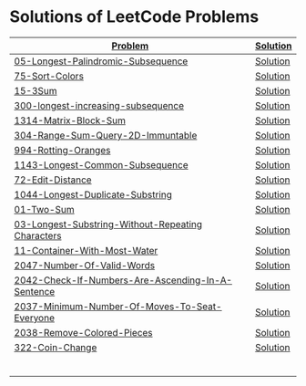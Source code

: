 # Solutions of LeetCode Problems

| [Problem](https://leetcode.com/problemset/all/)                                                                                                             | [Solution](https://github.com/SirZeck/LeetCode-Solutions)                                                                     |
| ----------------------------------------------------------------------------------------------------------------------------------------------------------- | ----------------------------------------------------------------------------------------------------------------------------- |
| [05-Longest-Palindromic-Subsequence](https://leetcode.com/problems/longest-palindromic-substring/)                                                          | [Solution](https://github.com/SirZeck/LeetCode-Solutions/blob/main/cpp/05-Longest-Palindromic-Subsequence.cpp)                |
| [75-Sort-Colors](https://leetcode.com/problems/sort-colors/)                                                                                                | [Solution](https://github.com/SirZeck/LeetCode-Solutions/blob/main/cpp/75-Sort-Colors.cpp)                                    |
| [15-3Sum](https://leetcode.com/problems/3sum/)                                                                                                              | [Solution](https://github.com/SirZeck/LeetCode-Solutions/blob/main/cpp/15-3Sum.cpp)                                           |
| [300-longest-increasing-subsequence](https://leetcode.com/problems/longest-increasing-subsequence/)                                                         | [Solution](https://github.com/SirZeck/LeetCode-Solutions/blob/main/cpp/300-Longest-Increasing-Subsequence.cpp)                |
| [1314-Matrix-Block-Sum](https://leetcode.com/problems/matrix-block-sum/)                                                                                    | [Solution](https://github.com/SirZeck/LeetCode-Solutions/blob/main/cpp/1314-Matrix-Block-Sum.cpp)                             |
| [304-Range-Sum-Query-2D-Immuntable](https://leetcode.com/problems/range-sum-query-2d-immutable/)                                                            | [Solution](https://github.com/SirZeck/LeetCode-Solutions/blob/main/cpp/304-Range-Sum-Query-2D-Immuntable.cpp)                 |
| [994-Rotting-Oranges](https://leetcode.com/problems/rotting-oranges/)                                                                                       | [Solution](https://github.com/SirZeck/LeetCode-Solutions/blob/main/cpp/994-Rotting-Oranges.cpp)                               |
| [1143-Longest-Common-Subsequence](https://leetcode.com/problems/longest-common-subsequence/)                                                                | [Solution](https://github.com/SirZeck/LeetCode-Solutions/blob/main/cpp/1143-Longest-Common-Subsequence.cpp)                   |
| [72-Edit-Distance](https://leetcode.com/problems/edit-distance/)                                                                                            | [Solution](https://github.com/SirZeck/LeetCode-Solutions/blob/main/cpp/72-Edit-Distance.cpp)                                  |
| [1044-Longest-Duplicate-Substring](https://leetcode.com/problems/longest-duplicate-substring/)                                                              | [Solution](https://github.com/SirZeck/LeetCode-Solutions/blob/main/cpp/1044-Longest-Duplicate-Substring.cpp)                  |
| [01-Two-Sum](https://leetcode.com/problems/two-sum/)                                                                                                        | [Solution](https://github.com/SirZeck/LeetCode-Solutions/blob/main/cpp/01-Two-Sum.cpp)                                        |
| [03-Longest-Substring-Without-Repeating Characters](https://leetcode.com/problems/longest-substring-without-repeating-characters/)                          | [Solution](https://github.com/SirZeck/LeetCode-Solutions/blob/main/cpp/03-Longest-Substring-Without-Repeating-Characters.cpp) |
| [11-Container-With-Most-Water](https://leetcode.com/problems/container-with-most-water/)                                                                    | [Solution](https://github.com/SirZeck/LeetCode-Solutions/blob/main/cpp/11-Container-With-Most-Water.cpp)                      |
| [2047-Number-Of-Valid-Words](https://leetcode.com/problems/number-of-valid-words-in-a-sentence/)                                                            | [Solution](https://github.com/SirZeck/LeetCode-Solutions/blob/main/cpp/2047-Number-Of-Valid-Words.cpp)                        |
| [2042-Check-If-Numbers-Are-Ascending-In-A-Sentence](https://leetcode.com/contest/weekly-contest-263/problems/check-if-numbers-are-ascending-in-a-sentence/) | [Solution](https://github.com/SirZeck/LeetCode-Solutions/blob/main/cpp/2042-Check-If-Numbers-Are-Ascending-In-A-Sentence.cpp) |
| [2037-Minimum-Number-Of-Moves-To-Seat-Everyone](https://leetcode.com/contest/biweekly-contest-63/problems/minimum-number-of-moves-to-seat-everyone/)        | [Solution](https://github.com/SirZeck/LeetCode-Solutions/blob/main/cpp/2037-Minimum-Number-Of-Moves-To-Seat-Everyone.cpp)     |
| [2038-Remove-Colored-Pieces](https://leetcode.com/problems/remove-colored-pieces-if-both-neighbors-are-the-same-color/)                                     | [Solution](https://github.com/SirZeck/LeetCode-Solutions/blob/main/cpp/2038-Remove-Colored-Pieces.cpp)                        |
| [322-Coin-Change](https://leetcode.com/problems/coin-change/)                                                                                               | [Solution](https://github.com/SirZeck/LeetCode-Solutions/blob/main/cpp/322-Coin-Change.cpp)                                   |
| []()                                                                                                                                                        | []()                                                                                                                          |
| []()                                                                                                                                                        | []()                                                                                                                          |
| []()                                                                                                                                                        | []()                                                                                                                          |
| []()                                                                                                                                                        | []()                                                                                                                          |
| []()                                                                                                                                                        | []()                                                                                                                          |
| []()                                                                                                                                                        | []()                                                                                                                          |
